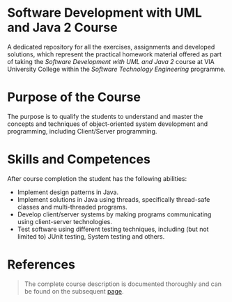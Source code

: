 # Software Development with UML and Java 2 Course
A dedicated repository for all the exercises, assignments and developed solutions, which represent the practical homework material offered as part of taking the *Software Development with UML and Java 2* course at VIA University College within the *Software Technology Engineering* programme.

# Purpose of the Course
The purpose is to qualify the students to understand and master the concepts and techniques of object-oriented system development and programming, including Client/Server programming.

# Skills and Competences
After course completion the student has the following abilities:
* Implement design patterns in Java.
* Implement solutions in Java using threads, specifically thread-safe classes and multi-threaded programs.
* Develop client/server systems by making programs communicating using client-server technologies.
* Test software using different testing techniques, including (but not limited to) JUnit testing, System testing and others.

# References
> The complete course description is documented thoroughly and can be found on the subsequent [page](https://en.via.dk/tmh-courses/software-development-with-uml-and-java-2?education=ict).
